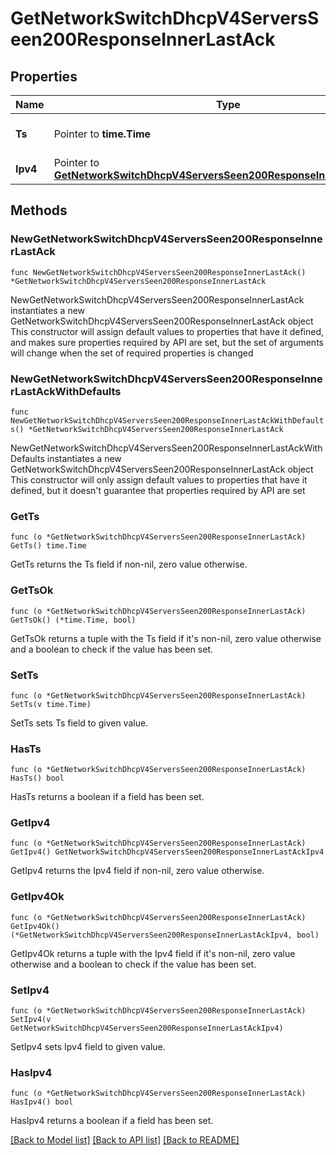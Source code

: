 # GetNetworkSwitchDhcpV4ServersSeen200ResponseInnerLastAck

## Properties

Name | Type | Description | Notes
------------ | ------------- | ------------- | -------------
**Ts** | Pointer to **time.Time** | Last time the server was acked. | [optional] 
**Ipv4** | Pointer to [**GetNetworkSwitchDhcpV4ServersSeen200ResponseInnerLastAckIpv4**](GetNetworkSwitchDhcpV4ServersSeen200ResponseInnerLastAckIpv4.md) |  | [optional] 

## Methods

### NewGetNetworkSwitchDhcpV4ServersSeen200ResponseInnerLastAck

`func NewGetNetworkSwitchDhcpV4ServersSeen200ResponseInnerLastAck() *GetNetworkSwitchDhcpV4ServersSeen200ResponseInnerLastAck`

NewGetNetworkSwitchDhcpV4ServersSeen200ResponseInnerLastAck instantiates a new GetNetworkSwitchDhcpV4ServersSeen200ResponseInnerLastAck object
This constructor will assign default values to properties that have it defined,
and makes sure properties required by API are set, but the set of arguments
will change when the set of required properties is changed

### NewGetNetworkSwitchDhcpV4ServersSeen200ResponseInnerLastAckWithDefaults

`func NewGetNetworkSwitchDhcpV4ServersSeen200ResponseInnerLastAckWithDefaults() *GetNetworkSwitchDhcpV4ServersSeen200ResponseInnerLastAck`

NewGetNetworkSwitchDhcpV4ServersSeen200ResponseInnerLastAckWithDefaults instantiates a new GetNetworkSwitchDhcpV4ServersSeen200ResponseInnerLastAck object
This constructor will only assign default values to properties that have it defined,
but it doesn't guarantee that properties required by API are set

### GetTs

`func (o *GetNetworkSwitchDhcpV4ServersSeen200ResponseInnerLastAck) GetTs() time.Time`

GetTs returns the Ts field if non-nil, zero value otherwise.

### GetTsOk

`func (o *GetNetworkSwitchDhcpV4ServersSeen200ResponseInnerLastAck) GetTsOk() (*time.Time, bool)`

GetTsOk returns a tuple with the Ts field if it's non-nil, zero value otherwise
and a boolean to check if the value has been set.

### SetTs

`func (o *GetNetworkSwitchDhcpV4ServersSeen200ResponseInnerLastAck) SetTs(v time.Time)`

SetTs sets Ts field to given value.

### HasTs

`func (o *GetNetworkSwitchDhcpV4ServersSeen200ResponseInnerLastAck) HasTs() bool`

HasTs returns a boolean if a field has been set.

### GetIpv4

`func (o *GetNetworkSwitchDhcpV4ServersSeen200ResponseInnerLastAck) GetIpv4() GetNetworkSwitchDhcpV4ServersSeen200ResponseInnerLastAckIpv4`

GetIpv4 returns the Ipv4 field if non-nil, zero value otherwise.

### GetIpv4Ok

`func (o *GetNetworkSwitchDhcpV4ServersSeen200ResponseInnerLastAck) GetIpv4Ok() (*GetNetworkSwitchDhcpV4ServersSeen200ResponseInnerLastAckIpv4, bool)`

GetIpv4Ok returns a tuple with the Ipv4 field if it's non-nil, zero value otherwise
and a boolean to check if the value has been set.

### SetIpv4

`func (o *GetNetworkSwitchDhcpV4ServersSeen200ResponseInnerLastAck) SetIpv4(v GetNetworkSwitchDhcpV4ServersSeen200ResponseInnerLastAckIpv4)`

SetIpv4 sets Ipv4 field to given value.

### HasIpv4

`func (o *GetNetworkSwitchDhcpV4ServersSeen200ResponseInnerLastAck) HasIpv4() bool`

HasIpv4 returns a boolean if a field has been set.


[[Back to Model list]](../README.md#documentation-for-models) [[Back to API list]](../README.md#documentation-for-api-endpoints) [[Back to README]](../README.md)



